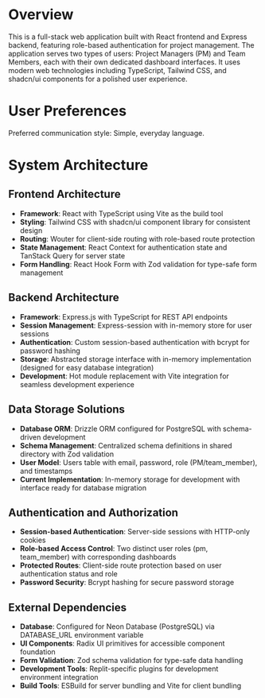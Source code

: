 # Overview

This is a full-stack web application built with React frontend and Express backend, featuring role-based authentication for project management. The application serves two types of users: Project Managers (PM) and Team Members, each with their own dedicated dashboard interfaces. It uses modern web technologies including TypeScript, Tailwind CSS, and shadcn/ui components for a polished user experience.

# User Preferences

Preferred communication style: Simple, everyday language.

# System Architecture

## Frontend Architecture
- **Framework**: React with TypeScript using Vite as the build tool
- **Styling**: Tailwind CSS with shadcn/ui component library for consistent design
- **Routing**: Wouter for client-side routing with role-based route protection
- **State Management**: React Context for authentication state and TanStack Query for server state
- **Form Handling**: React Hook Form with Zod validation for type-safe form management

## Backend Architecture
- **Framework**: Express.js with TypeScript for REST API endpoints
- **Session Management**: Express-session with in-memory store for user sessions
- **Authentication**: Custom session-based authentication with bcrypt for password hashing
- **Storage**: Abstracted storage interface with in-memory implementation (designed for easy database integration)
- **Development**: Hot module replacement with Vite integration for seamless development experience

## Data Storage Solutions
- **Database ORM**: Drizzle ORM configured for PostgreSQL with schema-driven development
- **Schema Management**: Centralized schema definitions in shared directory with Zod validation
- **User Model**: Users table with email, password, role (PM/team_member), and timestamps
- **Current Implementation**: In-memory storage for development with interface ready for database migration

## Authentication and Authorization
- **Session-based Authentication**: Server-side sessions with HTTP-only cookies
- **Role-based Access Control**: Two distinct user roles (pm, team_member) with corresponding dashboards
- **Protected Routes**: Client-side route protection based on user authentication status and role
- **Password Security**: Bcrypt hashing for secure password storage

## External Dependencies
- **Database**: Configured for Neon Database (PostgreSQL) via DATABASE_URL environment variable
- **UI Components**: Radix UI primitives for accessible component foundation
- **Form Validation**: Zod schema validation for type-safe data handling
- **Development Tools**: Replit-specific plugins for development environment integration
- **Build Tools**: ESBuild for server bundling and Vite for client bundling